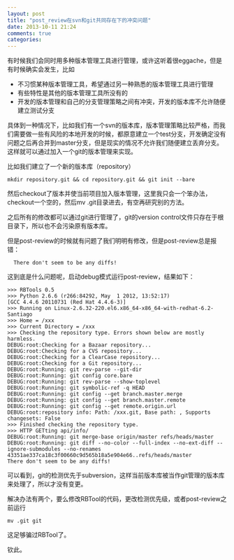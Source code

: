```yaml
---
layout: post
title: "post_review在svn和git共同存在下的冲突问题"
date: 2013-10-11 21:24
comments: true
categories: 
---
```


  有时候我们会同时用多种版本管理工具进行管理，或许这听着很eggache，但是有时候确实会发生，比如

* 不习惯某种版本管理工具，希望通过另一种熟悉的版本管理工具进行管理
* 有些特性是其他的版本管理工具所没有的
* 开发的版本管理和自己的分支管理策略之间有冲突，开发的版本库不允许随便建立测试分支

<!-- more -->

  具体到一种情况下，比如我们有一个svn的版本库，版本管理策略比较严格，而我们需要做一些有风险的本地开发的时候，都原意建立一个test分支，开发确定没有问题之后再合并到master分支，但是现实的情况不允许我们随便建立丢弃分支。这样就可以通过加入一个git的版本管理来实现。

  比如我们建立了一个新的版本库（repository）

  	mkdir repository.git && cd repository.git && git init --bare

  然后checkout了版本并使当前项目加入版本管理，这里我只会一个笨办法，checkout一个空的，然后mv .git目录进去，有空再研究别的方法。

  之后所有的修改都可以通过git进行管理了，git的version control文件只存在于根目录下，所以也不会污染原有版本库。

  但是post-review的时候就有问题了我们明明有修改，但是post-review总是报错：

	  There don't seem to be any diffs!
  
  这到底是什么问题呢，启动debug模式运行post-review，结果如下：

  	>>> RBTools 0.5
	>>> Python 2.6.6 (r266:84292, May  1 2012, 13:52:17) 
	[GCC 4.4.6 20110731 (Red Hat 4.4.6-3)]
	>>> Running on Linux-2.6.32-220.el6.x86_64-x86_64-with-redhat-6.2-Santiago
	>>> Home = /xxx
	>>> Current Directory = /xxx
	>>> Checking the repository type. Errors shown below are mostly harmless.
	DEBUG:root:Checking for a Bazaar repository...
	DEBUG:root:Checking for a CVS repository...
	DEBUG:root:Checking for a ClearCase repository...
	DEBUG:root:Checking for a Git repository...
	DEBUG:root:Running: git rev-parse --git-dir
	DEBUG:root:Running: git config core.bare
	DEBUG:root:Running: git rev-parse --show-toplevel
	DEBUG:root:Running: git symbolic-ref -q HEAD
	DEBUG:root:Running: git config --get branch.master.merge
	DEBUG:root:Running: git config --get branch.master.remote
	DEBUG:root:Running: git config --get remote.origin.url
	DEBUG:root:repository info: Path: /xxx.git, Base path: , Supports changesets: False
	>>> Finished checking the repository type.
	>>> HTTP GETting api/info/
	DEBUG:root:Running: git merge-base origin/master refs/heads/master
	DEBUG:root:Running: git diff --no-color --full-index --no-ext-diff --ignore-submodules --no-renames 43351ae337ca18c3f00660c9d565b18a5e904e66..refs/heads/master
	There don't seem to be any diffs!
  
  可以看到，git的检测优先于subversion，这样当前版本库被当作git管理的版本库来处理了，所以才没有变更。

  解决办法有两个，要么修改RBTool的代码，更改检测优先级，或者post-review之前运行

  	mv .git git

  这足够骗过RBTool了。

  钦此。